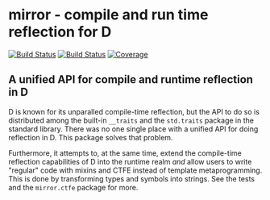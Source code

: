# mirror - compile and run time reflection for D

[![Build Status](https://travis-ci.org/atilaneves/mirror.png?branch=master)](https://travis-ci.org/atilaneves/mirror)
[![Build Status](https://ci.appveyor.com/api/projects/status/github/atilaneves/mirror?branch=master&svg=true)](https://ci.appveyor.com/project/atilaneves/mirror)
[![Coverage](https://codecov.io/gh/atilaneves/mirror/branch/master/graph/badge.svg)](https://codecov.io/gh/atilaneves/mirror)

## A unified API for compile and runtime reflection in D

D is known for its unparalled compile-time reflection, but the API to
do so is distributed among the built-in `__traits` and the
`std.traits` package in the standard library.  There was no one single
place with a unified API for doing reflection in D. This package
solves that problem.

Furthermore, it attempts to, at the same time, extend the compile-time
reflection capabilities of D into the runtime realm *and* allow users
to write "regular" code with mixins and CTFE instead of template
metaprogramming. This is done by transforming types and symbols into
strings. See the tests and the `mirror.ctfe` package for more.
